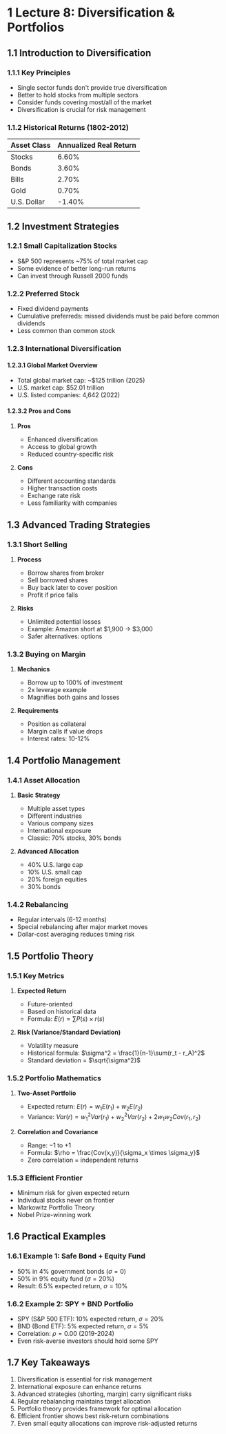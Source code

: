 # 1 Lecture 8: Diversification & Portfolios

## 1.1 Introduction to Diversification

### 1.1.1 Key Principles
- Single sector funds don't provide true diversification
- Better to hold stocks from multiple sectors
- Consider funds covering most/all of the market
- Diversification is crucial for risk management

### 1.1.2 Historical Returns (1802-2012)
| Asset Class | Annualized Real Return |
|-------------|------------------------|
| Stocks      | 6.60%                 |
| Bonds       | 3.60%                 |
| Bills       | 2.70%                 |
| Gold        | 0.70%                 |
| U.S. Dollar | -1.40%                |

## 1.2 Investment Strategies

### 1.2.1 Small Capitalization Stocks
- S&P 500 represents ~75% of total market cap
- Some evidence of better long-run returns
- Can invest through Russell 2000 funds

### 1.2.2 Preferred Stock
- Fixed dividend payments
- Cumulative preferreds: missed dividends must be paid before common dividends
- Less common than common stock

### 1.2.3 International Diversification

#### 1.2.3.1 Global Market Overview
- Total global market cap: ~$125 trillion (2025)
- U.S. market cap: $52.01 trillion
- U.S. listed companies: 4,642 (2022)

#### 1.2.3.2 Pros and Cons
1. **Pros**
   - Enhanced diversification
   - Access to global growth
   - Reduced country-specific risk

2. **Cons**
   - Different accounting standards
   - Higher transaction costs
   - Exchange rate risk
   - Less familiarity with companies

## 1.3 Advanced Trading Strategies

### 1.3.1 Short Selling
1. **Process**
   - Borrow shares from broker
   - Sell borrowed shares
   - Buy back later to cover position
   - Profit if price falls

2. **Risks**
   - Unlimited potential losses
   - Example: Amazon short at $1,900 → $3,000
   - Safer alternatives: options

### 1.3.2 Buying on Margin
1. **Mechanics**
   - Borrow up to 100% of investment
   - 2x leverage example
   - Magnifies both gains and losses

2. **Requirements**
   - Position as collateral
   - Margin calls if value drops
   - Interest rates: 10-12%

## 1.4 Portfolio Management

### 1.4.1 Asset Allocation
1. **Basic Strategy**
   - Multiple asset types
   - Different industries
   - Various company sizes
   - International exposure
   - Classic: 70% stocks, 30% bonds

2. **Advanced Allocation**
   - 40% U.S. large cap
   - 10% U.S. small cap
   - 20% foreign equities
   - 30% bonds

### 1.4.2 Rebalancing
- Regular intervals (6-12 months)
- Special rebalancing after major market moves
- Dollar-cost averaging reduces timing risk

## 1.5 Portfolio Theory

### 1.5.1 Key Metrics
1. **Expected Return**
   - Future-oriented
   - Based on historical data
   - Formula: $E(r) = \sum P(s) \times r(s)$

2. **Risk (Variance/Standard Deviation)**
   - Volatility measure
   - Historical formula: $\sigma^2 = \frac{1}{n-1}\sum(r_t - r_A)^2$
   - Standard deviation = $\sqrt{\sigma^2}$

### 1.5.2 Portfolio Mathematics

1. **Two-Asset Portfolio**
   - Expected return: $E(r) = w_1E(r_1) + w_2E(r_2)$
   - Variance: $Var(r) = w_1^2Var(r_1) + w_2^2Var(r_2) + 2w_1w_2Cov(r_1,r_2)$

2. **Correlation and Covariance**
   - Range: $-1$ to $+1$
   - Formula: $\rho = \frac{Cov(x,y)}{\sigma_x \times \sigma_y}$
   - Zero correlation = independent returns

### 1.5.3 Efficient Frontier
- Minimum risk for given expected return
- Individual stocks never on frontier
- Markowitz Portfolio Theory
- Nobel Prize-winning work

## 1.6 Practical Examples

### 1.6.1 Example 1: Safe Bond + Equity Fund
- 50% in 4% government bonds ($\sigma = 0$)
- 50% in 9% equity fund ($\sigma = 20\%$)
- Result: 6.5% expected return, $\sigma = 10\%$

### 1.6.2 Example 2: SPY + BND Portfolio
- SPY (S&P 500 ETF): 10% expected return, $\sigma = 20\%$
- BND (Bond ETF): 5% expected return, $\sigma = 5\%$
- Correlation: $\rho = 0.00$ (2019-2024)
- Even risk-averse investors should hold some SPY

## 1.7 Key Takeaways
1. Diversification is essential for risk management
2. International exposure can enhance returns
3. Advanced strategies (shorting, margin) carry significant risks
4. Regular rebalancing maintains target allocation
5. Portfolio theory provides framework for optimal allocation
6. Efficient frontier shows best risk-return combinations
7. Even small equity allocations can improve risk-adjusted returns
